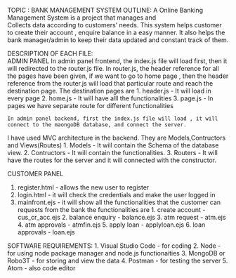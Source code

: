 TOPIC : BANK MANAGEMENT SYSTEM
OUTLINE:
    A Online Banking Management System is a project that manages and  
Collects data according to customers’ needs. This system helps customer to create their account , enquire balance in a easy manner.
It also helps the bank manager/admin  to keep their data updated 
and constant track of them.

DESCRIPTION OF EACH FILE:\
ADMIN PANEL
    In admin panel frontend, the index.js file will load first, then it will redirected to the router.js file. In router.js, the header reference for all the pages have been given,
if we want to go to home page , then the header reference from the router.js will load that particular route and reach the destination page.
The destination pages are 
                        1. header.js - It will load in every page
                        2. home.js - It will have alll the functionalities
                        3. page.js - In pages we have separate route for different functionalities
                        
    In admin panel backend, first the index.js file will load , it will connect to the maongoDB database, and connect the server.
I have used MVC architecture in the backend. They are Models,Contructors and Views(Routes)
                       1. Models - It will contain the Schema of the database view.
                       2. Contructors - It will contain the functionalities. 
                       3. Routers - It will have the routes for the server and it will connected with the constructor.
                        
CUSTOMER PANEL
1. register.html - allows the new user to register
2. login.html - it will check the  credentials and make the user logged in
3. mainfront.ejs - it will show all the functionalities that the customer can requests from the bank
                          the functionalities are 
                               1. create account - cus_cr_acc.ejs
                               2. balance enquiry - balance.ejs
                               3. atm request - atm.ejs
                               4. atm approvals - atmfin.ejs
                               5. apply loan - applyloan.ejs
                               6. loan approvals - loan.ejs





SOFTWARE REQUIREMENTS:
          1. Visual Studio Code - for coding
          2. Node               - for using node package manager and node.js functionaities
          3. MongoDB or Robo3T  - for storing and view the data
          4. Postman            - for testing the server 
          5. Atom               - also code editor
 
